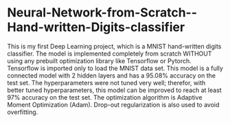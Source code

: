 # Neural-Network-from-Scratch--Hand-written-Digits-classifier
This is my first Deep Learning project, which is a MNIST hand-written digits classifier. The model is implemented completely from scratch WITHOUT using any prebuilt optimization library like Tensorflow or Pytorch. Tensorflow is imported only to load the MNIST data set. This model is a fully connected model with 2 hidden layers and has a 95.08% accuracy on the test set. The hyperparameters were not tuned very well; therefor, with better tuned hyperparameters, this model can be improved to reach at least 97% accuracy on the test set. The optimization algorithm is Adaptive Moment Optimization (Adam). Drop-out regularization is also used to avoid overfitting.
